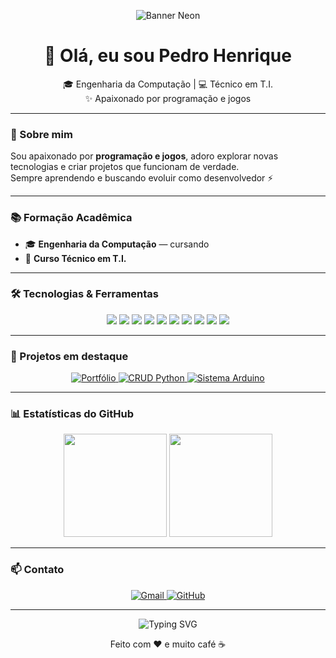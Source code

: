 <!-- Banner animado estilo neon -->
<p align="center">
  <img src="https://capsule-render.vercel.app/api?type=wave&height=180&section=header&text=Pedro%20Henrique&fontSize=50&animation=fadeIn&color=0:ff6ec7,100:1b1b1b&fontColor=ffffff" alt="Banner Neon"/>
</p>

<h1 align="center">👋 Olá, eu sou <strong>Pedro Henrique</strong></h1>
<p align="center">🎓 Engenharia da Computação | 💻 Técnico em T.I. <br>✨ Apaixonado por programação e jogos</p>

---

### 🧠 Sobre mim
Sou apaixonado por **programação e jogos**, adoro explorar novas tecnologias e criar projetos que funcionam de verdade.  
Sempre aprendendo e buscando evoluir como desenvolvedor ⚡

---

### 📚 Formação Acadêmica
- 🎓 **Engenharia da Computação** — cursando  
- 🧰 **Curso Técnico em T.I.**

---

### 🛠️ Tecnologias & Ferramentas
<p align="center">
  <img src="https://img.shields.io/badge/Python-3776AB?style=for-the-badge&logo=python&logoColor=white"/>
  <img src="https://img.shields.io/badge/C-00599C?style=for-the-badge&logo=c&logoColor=white"/>
  <img src="https://img.shields.io/badge/Java-007396?style=for-the-badge&logo=java&logoColor=white"/>
  <img src="https://img.shields.io/badge/PHP-777BB4?style=for-the-badge&logo=php&logoColor=white"/>
  <img src="https://img.shields.io/badge/Flask-000000?style=for-the-badge&logo=flask&logoColor=white"/>
  <img src="https://img.shields.io/badge/React-61DAFB?style=for-the-badge&logo=react&logoColor=black"/>
  <img src="https://img.shields.io/badge/JSON-000000?style=for-the-badge&logo=json&logoColor=white"/>
  <img src="https://img.shields.io/badge/MySQL-4479A1?style=for-the-badge&logo=mysql&logoColor=white"/>
  <img src="https://img.shields.io/badge/XAMPP-FB7A24?style=for-the-badge&logo=xampp&logoColor=white"/>
  <img src="https://img.shields.io/badge/VS%20Code-0078d7?style=for-the-badge&logo=visual-studio-code&logoColor=white"/>
</p>

---

### 📂 Projetos em destaque
<p align="center">
  <a href="#" target="_blank">
    <img src="https://img.shields.io/badge/Portfólio-Pessoal-blue?style=for-the-badge&logo=github" alt="Portfólio"/>
  </a>
  <a href="#" target="_blank">
    <img src="https://img.shields.io/badge/CRUD-Python-red?style=for-the-badge&logo=python" alt="CRUD Python"/>
  </a>
  <a href="#" target="_blank">
    <img src="https://img.shields.io/badge/Sistema-Arduino-green?style=for-the-badge&logo=arduino" alt="Sistema Arduino"/>
  </a>
</p>

---

### 📊 Estatísticas do GitHub
<p align="center">
  <img src="https://github-readme-stats.vercel.app/api?username=PedroHenrique75&show_icons=true&theme=radical&hide_border=true&count_private=true" height="165"/>
  <img src="https://github-readme-stats.vercel.app/api/top-langs/?username=PedroHenrique75&layout=compact&theme=radical&hide_border=true" height="165"/>
</p>

---

### 📫 Contato
<p align="center">
  <a href="mailto:pedrohenrique9021@gmail.com">
    <img src="https://img.shields.io/badge/Gmail-D14836?style=for-the-badge&logo=gmail&logoColor=white" alt="Gmail"/>
  </a>
  <a href="https://github.com/PedroHenrique75">
    <img src="https://img.shields.io/badge/GitHub-181717?style=for-the-badge&logo=github&logoColor=white" alt="GitHub"/>
  </a>
</p>

---

<p align="center">
  <img src="https://readme-typing-svg.herokuapp.com?font=Fira+Code&size=22&pause=1000&center=true&vCenter=true&width=500&lines=Obrigado+por+visitar+meu+perfil!;Explore+meus+projetos+e+aprendizados+🚀" alt="Typing SVG"/>
</p>

<p align="center">Feito com ❤️ e muito café ☕</p>
